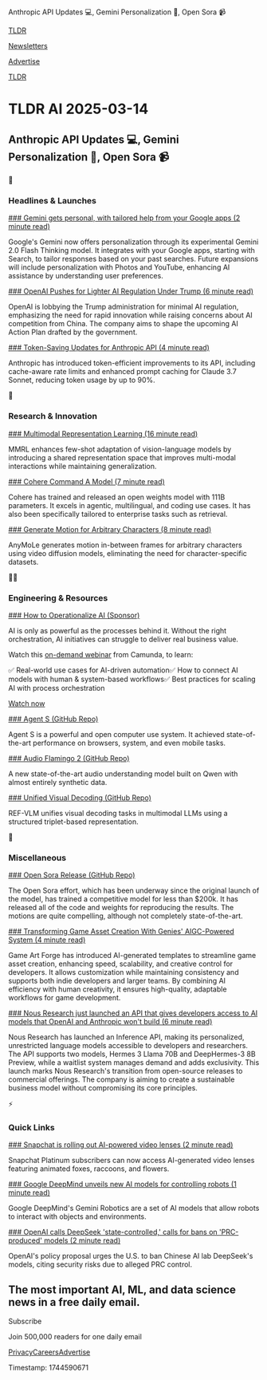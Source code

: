 Anthropic API Updates 💻, Gemini Personalization 🤖, Open Sora 📹

[TLDR](/)

[Newsletters](/newsletters)

[Advertise](https://advertise.tldr.tech/)

[TLDR](/)

# TLDR AI 2025-03-14

## Anthropic API Updates 💻, Gemini Personalization 🤖, Open Sora 📹

🚀

### Headlines & Launches

[### Gemini gets personal, with tailored help from your Google apps (2 minute read)](https://blog.google/products/gemini/gemini-personalization/?utm_source=tldrai)

Google's Gemini now offers personalization through its experimental Gemini 2.0 Flash Thinking model. It integrates with your Google apps, starting with Search, to tailor responses based on your past searches. Future expansions will include personalization with Photos and YouTube, enhancing AI assistance by understanding user preferences.

[### OpenAI Pushes for Lighter AI Regulation Under Trump (6 minute read)](https://www.cnbc.com/2025/03/13/openai-lobbies-trump-admin-to-focus-ai-on-speed-light-regulation.html?utm_source=tldrai)

OpenAI is lobbying the Trump administration for minimal AI regulation, emphasizing the need for rapid innovation while raising concerns about AI competition from China. The company aims to shape the upcoming AI Action Plan drafted by the government.

[### Token-Saving Updates for Anthropic API (4 minute read)](https://www.anthropic.com/news/token-saving-updates?utm_source=tldrai)

Anthropic has introduced token-efficient improvements to its API, including cache-aware rate limits and enhanced prompt caching for Claude 3.7 Sonnet, reducing token usage by up to 90%.

🧠

### Research & Innovation

[### Multimodal Representation Learning (16 minute read)](https://arxiv.org/abs/2503.08497v1?utm_source=tldrai)

MMRL enhances few-shot adaptation of vision-language models by introducing a shared representation space that improves multi-modal interactions while maintaining generalization.

[### Cohere Command A Model (7 minute read)](https://cohere.com/blog/command-a?utm_source=tldrai)

Cohere has trained and released an open weights model with 111B parameters. It excels in agentic, multilingual, and coding use cases. It has also been specifically tailored to enterprise tasks such as retrieval.

[### Generate Motion for Arbitrary Characters (8 minute read)](https://kwanyun.github.io/AnyMoLe_page/?utm_source=tldrai)

AnyMoLe generates motion in-between frames for arbitrary characters using video diffusion models, eliminating the need for character-specific datasets.

👨‍💻

### Engineering & Resources

[### How to Operationalize AI (Sponsor)](https://page.camunda.com/wb-how-to-operationalize-ai-with-process-orchestration?utm_medium=paid_leadgen&amp;utm_source=tldr&amp;utm_campaign=Webinar.ForresterHowToOperationalizeAI.24Q3.Sep.EN&amp;utm_content=mar_newsletter)

AI is only as powerful as the processes behind it. Without the right orchestration, AI initiatives can struggle to deliver real business value.

Watch this [on-demand webinar](https://page.camunda.com/wb-how-to-operationalize-ai-with-process-orchestration?utm_medium=paid_leadgen&utm_source=tldr&utm_campaign=Webinar.ForresterHowToOperationalizeAI.24Q3.Sep.EN&utm_content=mar_newsletter) from Camunda, to learn:

✅ Real-world use cases for AI-driven automation✅ How to connect AI models with human & system-based workflows✅ Best practices for scaling AI with process orchestration

[Watch now](https://page.camunda.com/wb-how-to-operationalize-ai-with-process-orchestration?utm_medium=paid_leadgen&utm_source=tldr&utm_campaign=Webinar.ForresterHowToOperationalizeAI.24Q3.Sep.EN&utm_content=mar_newsletter)

[### Agent S (GitHub Repo)](https://github.com/simular-ai/Agent-S?utm_source=tldrai)

Agent S is a powerful and open computer use system. It achieved state-of-the-art performance on browsers, system, and even mobile tasks.

[### Audio Flamingo 2 (GitHub Repo)](https://github.com/NVIDIA/audio-flamingo?utm_source=tldrai)

A new state-of-the-art audio understanding model built on Qwen with almost entirely synthetic data.

[### Unified Visual Decoding (GitHub Repo)](https://github.com/MacavityT/REF-VLM?utm_source=tldrai)

REF-VLM unifies visual decoding tasks in multimodal LLMs using a structured triplet-based representation.

🎁

### Miscellaneous

[### Open Sora Release (GitHub Repo)](https://github.com/hpcaitech/Open-Sora?utm_source=tldrai)

The Open Sora effort, which has been underway since the original launch of the model, has trained a competitive model for less than $200k. It has released all of the code and weights for reproducing the results. The motions are quite compelling, although not completely state-of-the-art.

[### Transforming Game Asset Creation With Genies' AIGC-Powered System (4 minute read)](https://genies.com/blog/transforming-game-asset-creation-with-genies-aigc-powered-system?utm_source=tldrai)

Game Art Forge has introduced AI-generated templates to streamline game asset creation, enhancing speed, scalability, and creative control for developers. It allows customization while maintaining consistency and supports both indie developers and larger teams. By combining AI efficiency with human creativity, it ensures high-quality, adaptable workflows for game development.

[### Nous Research just launched an API that gives developers access to AI models that OpenAI and Anthropic won't build (6 minute read)](https://venturebeat.com/ai/nous-research-just-launched-an-api-that-gives-developers-access-to-ai-models-that-openai-and-anthropic-wont-build/?utm_source=tldrai)

Nous Research has launched an Inference API, making its personalized, unrestricted language models accessible to developers and researchers. The API supports two models, Hermes 3 Llama 70B and DeepHermes-3 8B Preview, while a waitlist system manages demand and adds exclusivity. This launch marks Nous Research's transition from open-source releases to commercial offerings. The company is aiming to create a sustainable business model without compromising its core principles.

⚡️

### Quick Links

[### Snapchat is rolling out AI-powered video lenses (2 minute read)](https://www.theverge.com/news/628354/snap-snapchat-ai-video-lenses?utm_source=tldrai)

Snapchat Platinum subscribers can now access AI-generated video lenses featuring animated foxes, raccoons, and flowers.

[### Google DeepMind unveils new AI models for controlling robots (1 minute read)](https://techcrunch.com/2025/03/12/google-deepmind-unveils-new-ai-models-for-controlling-robots/?utm_source=tldrai)

Google DeepMind's Gemini Robotics are a set of AI models that allow robots to interact with objects and environments.

[### OpenAI calls DeepSeek 'state-controlled,' calls for bans on 'PRC-produced' models (2 minute read)](https://techcrunch.com/2025/03/13/openai-calls-deepseek-state-controlled-calls-for-bans-on-prc-produced-models/?utm_source=tldrai)

OpenAI's policy proposal urges the U.S. to ban Chinese AI lab DeepSeek's models, citing security risks due to alleged PRC control.

## The most important AI, ML, and data science news in a free daily email.

Subscribe

Join 500,000 readers for one daily email

[Privacy](/privacy)[Careers](https://jobs.ashbyhq.com/tldr.tech)[Advertise](/ai/advertise)

Timestamp: 1744590671